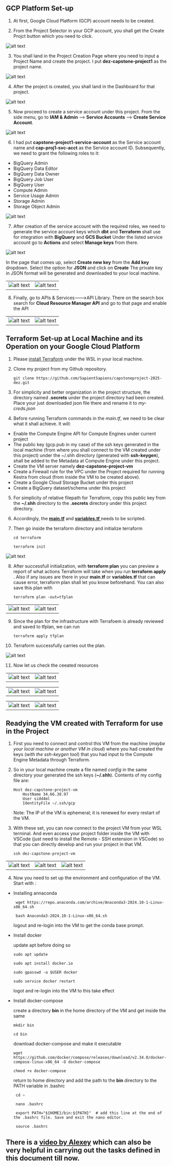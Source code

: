 ## GCP Platform Set-up ##

 1. At first, Google Cloud Platform (GCP) account needs to be created.

 2. From the Project Selector in your GCP account, you shall get the Create Projct button which you need to click.

  ![alt text](images/setup/image.png)

 3. You shall land in the Project Creation Page where you need to input a Project Name and create the project. I put  __dez-capstone-project1__ as the project name.

  ![alt text](images/setup/image-1.png)

 4. After the project is created, you shall land in the Dashboard for that project.

  ![alt text](images/setup/image-2.png)

 5. Now proceed to create a service account under this project. From the side menu, go to __IAM & Admin__ --> __Service Accounts__ --> __Create Service Account__.

  ![alt text](images/setup/image-3.png)

 6. I had put __capstone-project1-service-account__ as the Service account name and __cap-proj1-svc-acct__ as the Service account ID. Subsequently, we need to grant the following roles to it:
 -  BigQuery Admin			
 -  BigQuery Data Editor
 -  BigQuery Data Owner
 -  BigQuery Job User
 -  BigQuery User
 -  Compute Admin
 -  Service Usage Admin
 -  Storage Admin
 -  Storage Object Admin

  ![alt text](images/setup/image-4.png)

  7. After creation of the service account with the required roles, we need to generate the service account keys which __dbt__ and __Terraform__ shall use for integration with __BigQuery__ and  __GCS Bucket__ Under the listed service account go to __Actions__ and select __Manage keys__ from there.

  ![alt text](images/setup/image-5.png)

   In the page that comes up, select __Create new key__ from the __Add key__ dropdown. Select the option for __JSON__ and click on __Create__ The private key in JSON format will be generated and downloaded to your local machine. 
    
   |                                         |                                         |
   |----------------------------------------|-----------------------------------------|
   |  ![alt text](images/setup/image-6.png)  | ![alt text](images/setup/image-7.png)   |

   
  8. Finally, go to  APIs & Services--->API Library. There on the search box search for __Cloud Resource Manager API__ and go to that page and enable the API

   |                                         |                                         |
   |---------------------------------------- | --------------------------------------- |
   |  ![alt text](images/setup/image-11.png) | ![alt text](images/setup/image-12.png)  |



## Terraform Set-up at Local Machine and its Operation on your Google Cloud Platform ##

 1. Please [install Terraform](https://developer.hashicorp.com/terraform/install?ajs_aid=268d2cbe-21f8-4c6c-9588-849c28f1444b&product_intent=terraform#linux) under the WSL in your local machine.

 2. Clone my project from my Github repository.

        git clone https://github.com/SapientSapiens/capstoneproject-2025-dez.git

 3. For simplicity and better organization in the project structure, the directory named __.secrets__ under the project directory had been created. Place your just downloaded json file there and rename it to _my-creds.json_ 

 4. Before running Terraform commands in the _main.tf_, we need to be clear what it shall achieve. It will:
  - Enable the Compute Engine API for Compute Engines under current project
  - The public key (gcp.pub in my case) of the ssh keys generated in the local machine (from where you shall connect to the VM created under this project) under the ~/.shh directory (generated with __ssh-keygen__), shall be added to the Metadata at Compute Engine under this project. 
  - Create the VM server namely __dez-capstone-project-vm__
  - Create a Firewall rule for the VPC under the Project required for running Kestra from cloud (from inside the VM to be created above).
  - Create a Google Cloud Storage Bucket under this project
  - Create a BigQuery dataset/schema under this project

 5. For simplicity of relative filepath for Terraform, copy this public key from the __~/.shh__ directory to the __.secrets__ directory under this project directory.

 6. Accordingly, the [__main.tf__](terraform/main.tf) and [__variables.tf__ ](terraform/variables.tf) needs to be scripted.

 7. Then go inside the terraform directory and initialize terraform
 
        cd terraform
        
        terraform init 
   

   ![alt text](images/setup/image-8.png)

 8. After successfull initialization, with __terraform plan__ you can preview a report of what actions Terraform will take when you run __terraform apply__ . Also if any issues are there in your __main.tf__ or __variables.tf__ that can cause error, terraform plan shall let you know beforehand. You can also save this plan with 

        terraform plan -out=tfplan
  
   |                                         |                                         |
   |-----------------------------------------|-----------------------------------------|
   | ![alt text](images/setup/image-9.png)   | ![alt text](images/setup/image-10.png)  |

 9. Since the plan for the infrastructure with Terrafoem is already reviewed and saved to tfplan, we can run

        terraform apply tfplan

 10. Terraform successfully carries out the plan.

   ![alt text](images/setup/image-13.png)

 11. Now let us check the ceeated resources
  
   |                                         |                                         |
   |-----------------------------------------|-----------------------------------------|
   | ![alt text](images/setup/image-21.png)  | ![alt text](images/setup/image-22.png)  |



   |                                         |                                         |
   |-----------------------------------------|-----------------------------------------|
   | ![alt text](images/setup/image-19.png)  | ![alt text](images/setup/image-20.png)  |



   |                                         |                                         |
   |-----------------------------------------|-----------------------------------------|
   | ![alt text](images/setup/image-18.png)  | ![alt text](images/setup/image-17.png)  |


## Readying the VM created with Terraform for use in the Project ##

 1. First you need to connect and control this VM from the machine (_maybe your local machine or another VM in cloud_) where you had created the keys (_with the ssh-keygen tool_) that you had input to the Compute Engine Metadata through Terraform.

 2. So in your local machine create a file named _config_ in the same directory your generated the ssh keys (__~/.shh__). Contents of my config file are:

        Host dez-capstone-project-vm
            HostName 34.66.38.97
            User sidd4ml
            IdentityFile ~/.ssh/gcp

    Note:  The IP of the VM is ephemeral; it is renewed for every restart of the VM.

  3. With these set, you can now connect to the project VM from your WSL terminal. And even access your project folder inside the VM with VSCode (just need to install the Remote - SSH extension in VSCode) so that you can directly develop and run your project in that VM.

         ssh dez-capstone-project-vm
        
   |                                         |                                         |                                        |
   |-----------------------------------------|-----------------------------------------|----------------------------------------|
   | ![alt text](images/setup/image-14.png)  | ![alt text](images/setup/image-15.png)  | ![alt text](images/setup/image-16.png) |

  
   4. Now you need to set up the environment and configuration of the VM. Start with :

  - Installing annaconda 

         wget https://repo.anaconda.com/archive/Anaconda3-2024.10-1-Linux-x86_64.sh

         bash Anaconda3-2024.10-1-Linux-x86_64.sh
  
     logout and re-login into the VM to get the conda base prompt.

  -  Install docker

      update apt before doing so

         sudo apt update   
       
         sudo apt install docker.io

         sudo gpasswd -a $USER docker

         sudo service docker restart


     logot and re-login into the VM to this take effect


  -  Install docker-compose

     create a directory __bin__ in the home directory of the VM and get inside the same

         mkdir bin

         cd bin

     download docker-compose and make it executable

         wget https://github.com/docker/compose/releases/download/v2.34.0/docker-compose-linux-x86_64 -O docker-compose
      
         chmod +x docker-compose

     return to home directory and add the path to the __bin__ directory to the PATH variable in .bashrc

          cd ~

          nano .bashrc

          export PATH="${HOME}/bin:${PATH}"  # add this line at the end of the .bashrc file. Save and exit the nano editor.

          source .bashrc


## There is a [video by Alexey](https://youtu.be/ae-CV2KfoN0?si=uSpBat_dUobrSR5r) which can also be very helpful in carrying out the tasks defined in this document till now. ##


  
     
   
     